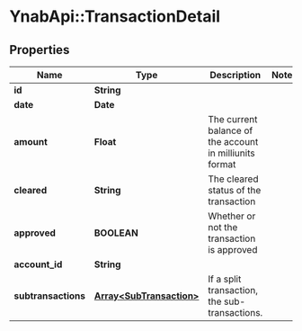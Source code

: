 # YnabApi::TransactionDetail

## Properties
Name | Type | Description | Notes
------------ | ------------- | ------------- | -------------
**id** | **String** |  | 
**date** | **Date** |  | 
**amount** | **Float** | The current balance of the account in milliunits format | 
**cleared** | **String** | The cleared status of the transaction | 
**approved** | **BOOLEAN** | Whether or not the transaction is approved | 
**account_id** | **String** |  | 
**subtransactions** | [**Array&lt;SubTransaction&gt;**](SubTransaction.md) | If a split transaction, the sub-transactions. | 


